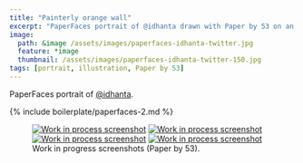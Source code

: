 ```yaml
---
title: "Painterly orange wall"
excerpt: "PaperFaces portrait of @idhanta drawn with Paper by 53 on an iPad."
image: 
  path: &image /assets/images/paperfaces-idhanta-twitter.jpg 
  feature: *image
  thumbnail: /assets/images/paperfaces-idhanta-twitter-150.jpg
tags: [portrait, illustration, Paper by 53]
---
```


PaperFaces portrait of <a href="http://twitter.com/idhanta">@idhanta</a>.

{% include boilerplate/paperfaces-2.md %}

<figure class="half">
	<a href="/assets/images/paperfaces-idhanta-process-1-lg.jpg"><img src="/assets/images/paperfaces-idhanta-process-1-600.jpg" alt="Work in process screenshot"></a>
	<a href="/assets/images/paperfaces-idhanta-process-2-lg.jpg"><img src="/assets/images/paperfaces-idhanta-process-2-600.jpg" alt="Work in process screenshot"></a>
	<a href="/assets/images/paperfaces-idhanta-process-3-lg.jpg"><img src="/assets/images/paperfaces-idhanta-process-3-600.jpg" alt="Work in process screenshot"></a>
	<a href="/assets/images/paperfaces-idhanta-process-4-lg.jpg"><img src="/assets/images/paperfaces-idhanta-process-4-600.jpg" alt="Work in process screenshot"></a>
	<figcaption>Work in progress screenshots (Paper by 53).</figcaption>
</figure>
